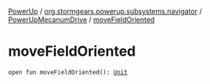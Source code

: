 [PowerUp](../../index.md) / [org.stormgears.powerup.subsystems.navigator](../index.md) / [PowerUpMecanumDrive](index.md) / [moveFieldOriented](./move-field-oriented.md)

# moveFieldOriented

`open fun moveFieldOriented(): `[`Unit`](https://kotlinlang.org/api/latest/jvm/stdlib/kotlin/-unit/index.html)